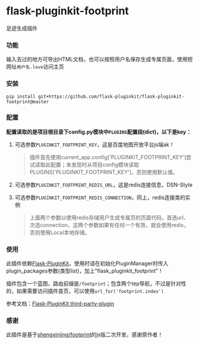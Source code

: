 # flask-pluginkit-footprint
足迹生成插件

### 功能

输入去过的地方可导出HTML文档，也可以按照用户名保存生成专属页面，使用短网址`用户名.love`访问主页

### 安装

`pip install git+https://github.com/flask-pluginkit/flask-pluginkit-footprint@master`

### 配置

**配置读取的是项目根目录下config.py模块中`PLUGINS`配置段(dict)，以下是key：**

1. 可选参数`PLUGINKIT_FOOTPRINT_KEY`，这是百度地图开放平台js端ak！

    > 插件首先使用current_app.config['PLUGINKIT_FOOTPRINT_KEY']尝试读取此配置；未发现时从项目config模块读取PLUGINS['PLUGINKIT_FOOTPRINT_KEY']，否则使用默认值。

2. 可选参数`PLUGINKIT_FOOTPRINT_REDIS_URL`，这是redis连接信息，DSN-Style

3. 可选参数`PLUGINKIT_FOOTPRINT_REDIS_CONNECTION`，同上，redis连接类的实例

    > 上面两个参数以使用redis存储用户生成专属页的页面代码，首选url、次选connection，这两个参数如果有任何一个有效，就会使用redis，否则使用Local本地存储。

### 使用

此插件依赖[Flask-PluginKit](https://github.com/staugur/flask-pluginkit "Flask-PluginKit")，使用时请在初始化PluginManager时传入plugin_packages参数(类型list)，加上"flask_pluginkit_footprint"！

插件包含一个蓝图，路由前缀是`/footprint`；包含两个tep导航，不过是针对性的，如果需要访问插件首页，可以使用`url_for('footprint.index')`

参考文档：[Flask-PluginKit third-party-plugin](https://flask-pluginkit.readthedocs.io/zh_CN/latest/#third-party-plugin "third-party-plugin")

### 感谢

此插件是基于[shengxinjing/footprint](https://github.com/shengxinjing/footprint)的js版二次开发，感谢原作者！
